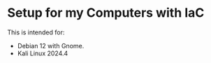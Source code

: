# Setup for my Computers with IaC

This is intended for: 
- Debian 12 with Gnome.
- Kali Linux 2024.4
